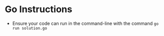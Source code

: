# Go Instructions

- Ensure your code can run in the command-line with the command `go run solution.go`
